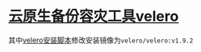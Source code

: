 #  [云原生备份容灾工具velero](https://www.modb.pro/db/388229)

其中[velero安装脚本](velero-install.sh)修改安装镜像为`velero/velero:v1.9.2`
